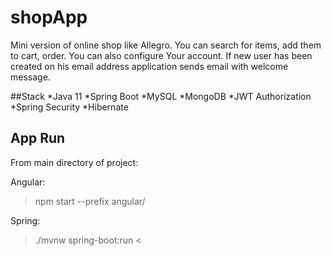 # shopApp
Mini version of online shop like Allegro. You can search for items, add them to cart, order.
You can also configure Your account. If new user has been created
on his email address application sends email with welcome message.

##Stack
*Java 11
*Spring Boot
*MySQL
*MongoDB
*JWT Authorization
*Spring Security
*Hibernate

## App Run
From main directory of project:

Angular:  
> npm start --prefix angular/  


Spring:  
> ./mvnw spring-boot:run <
